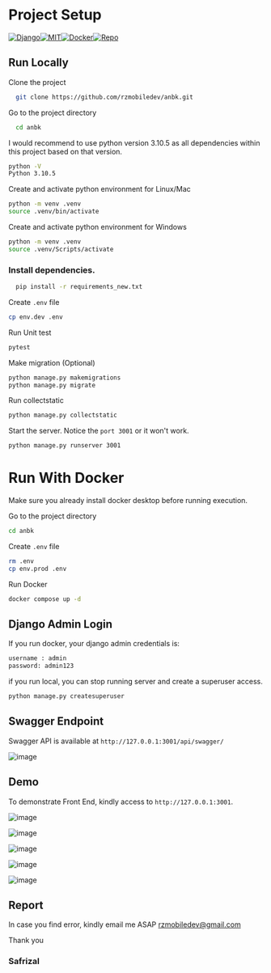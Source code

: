 # Project Setup

[![Django](https://img.shields.io/pypi/l/django)](https://www.djangoproject.com/)[![MIT](https://img.shields.io/pypi/l/mit)](https://opensource.org/license/mit)[![Docker](https://img.shields.io/pypi/l/docker)](https://www.docker.com/)[![Repo](https://img.shields.io/github/commit-activity/w/rzmobiledev/anbk/main)](https://github.com/rzmobiledev/anbk)

## Run Locally

Clone the project

```bash
  git clone https://github.com/rzmobiledev/anbk.git
```

Go to the project directory

```bash
  cd anbk
```

I would recommend to use python version 3.10.5 as all dependencies within this project based on that version.

```bash
python -V
Python 3.10.5
```

Create and activate python environment for Linux/Mac

```bash
python -m venv .venv
source .venv/bin/activate
```

Create and activate python environment for Windows

```bash
python -m venv .venv
source .venv/Scripts/activate
```

### Install dependencies.

```bash
  pip install -r requirements_new.txt
```

Create `.env` file

```bash
cp env.dev .env
```

Run Unit test

```bash
pytest
```

Make migration (Optional)

```bash
python manage.py makemigrations
python manage.py migrate
```

Run collectstatic

```bash
python manage.py collectstatic
```

Start the server. Notice the `port 3001` or it won't work.

```bash
python manage.py runserver 3001
```

# Run With Docker

Make sure you already install docker desktop before running execution.

Go to the project directory

```bash
cd anbk
```

Create `.env` file

```bash
rm .env
cp env.prod .env
```

Run Docker

```bash
docker compose up -d
```

## Django Admin Login

If you run docker, your django admin credentials is:

```bash
username : admin
password: admin123
```

if you run local, you can stop running server and create a superuser access.

```bash
python manage.py createsuperuser
```

## Swagger Endpoint

Swagger API is available at `http://127.0.0.1:3001/api/swagger/`

![image](https://i.imghippo.com/files/igeX5263bY.png)

## Demo

To demonstrate Front End, kindly access to `http://127.0.0.1:3001`.

![image](https://i.imghippo.com/files/Yytb2336.png)

![image](https://i.imghippo.com/files/dV7173vMc.png)

![image](https://i.imghippo.com/files/QZnK8693vs.png)

![image](https://i.imghippo.com/files/Kcg2387cw.png)

![image](https://i.imghippo.com/files/MYXO8469pIQ.png)

## Report

In case you find error, kindly email me ASAP rzmobiledev@gmail.com

Thank you

### Safrizal
